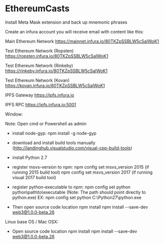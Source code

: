 # EthereumCasts
Install Meta Mask extension and back up mnemonic phrases

Create an infura account you will receive email with content like this:

Main Ethereum Network
https://mainnet.infura.io/80TKZpSSBLW5cSaIWoK1 

Test Ethereum Network (Ropsten)
https://ropsten.infura.io/80TKZpSSBLW5cSaIWoK1 

Test Ethereum Network (Rinkeby)
https://rinkeby.infura.io/80TKZpSSBLW5cSaIWoK1 

Test Ethereum Network (Kovan)
https://kovan.infura.io/80TKZpSSBLW5cSaIWoK1 

IPFS Gateway
https://ipfs.infura.io 

IPFS RPC
https://ipfs.infura.io:5001 

Window: 

Note: Open cmd or Powershell as admin

- install node-gyp: npm install -g node-gyp 

- download and install build tools manually (http://landinghub.visualstudio.com/visual-cpp-build-tools)

- install Python 2.7

- register msvs-version to npm: 
  npm config set msvs_version 2015 (if running 2015 build tool)
  npm config set msvs_version 2017 (if running visual 2017  build tool)

- register python-executable to npm:
  npm config set python python\path\to\executable  (Note: The path should point directly to python.exe)
  EX: npm config set python C:\Python27\python.exe

- Then open source code location
  npm install
  npm install --save-dev web3@1.0.0-beta.26  

Linux base OS / Mac OSX:

- Open source code location
  npm install
  npm install --save-dev web3@1.0.0-beta.26  
